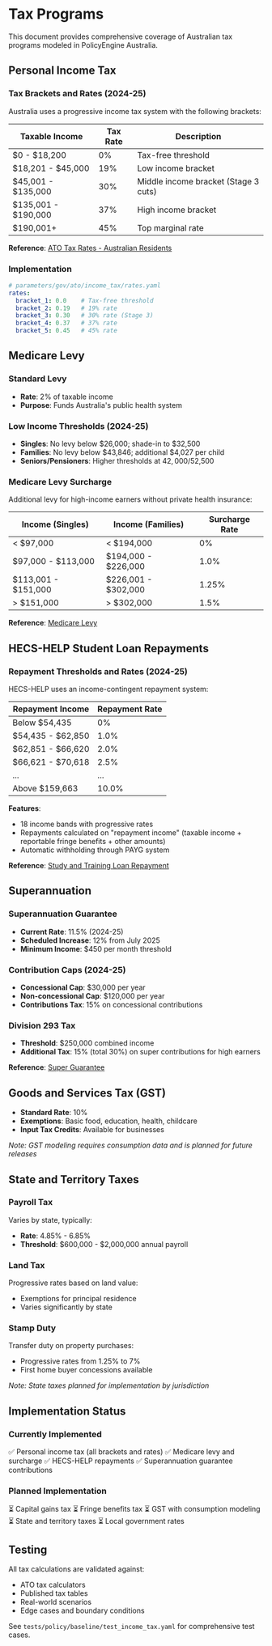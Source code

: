 # Tax Programs

This document provides comprehensive coverage of Australian tax programs modeled in PolicyEngine Australia.

## Personal Income Tax

### Tax Brackets and Rates (2024-25)

Australia uses a progressive income tax system with the following brackets:

| Taxable Income | Tax Rate | Description |
|----------------|----------|-------------|
| $0 - $18,200 | 0% | Tax-free threshold |
| $18,201 - $45,000 | 19% | Low income bracket |
| $45,001 - $135,000 | 30% | Middle income bracket (Stage 3 cuts) |
| $135,001 - $190,000 | 37% | High income bracket |
| $190,001+ | 45% | Top marginal rate |

**Reference**: [ATO Tax Rates - Australian Residents](https://www.ato.gov.au/tax-rates-and-codes/tax-rates-australian-residents)

### Implementation

```yaml
# parameters/gov/ato/income_tax/rates.yaml
rates:
  bracket_1: 0.0    # Tax-free threshold
  bracket_2: 0.19   # 19% rate
  bracket_3: 0.30   # 30% rate (Stage 3)
  bracket_4: 0.37   # 37% rate
  bracket_5: 0.45   # 45% rate
```

## Medicare Levy

### Standard Levy
- **Rate**: 2% of taxable income
- **Purpose**: Funds Australia's public health system

### Low Income Thresholds (2024-25)
- **Singles**: No levy below $26,000; shade-in to $32,500
- **Families**: No levy below $43,846; additional $4,027 per child
- **Seniors/Pensioners**: Higher thresholds at $42,000/$52,500

### Medicare Levy Surcharge
Additional levy for high-income earners without private health insurance:

| Income (Singles) | Income (Families) | Surcharge Rate |
|-----------------|-------------------|----------------|
| < $97,000 | < $194,000 | 0% |
| $97,000 - $113,000 | $194,000 - $226,000 | 1.0% |
| $113,001 - $151,000 | $226,001 - $302,000 | 1.25% |
| > $151,000 | > $302,000 | 1.5% |

**Reference**: [Medicare Levy](https://www.ato.gov.au/individuals-and-families/medicare-and-private-health-insurance/medicare-levy)

## HECS-HELP Student Loan Repayments

### Repayment Thresholds and Rates (2024-25)

HECS-HELP uses an income-contingent repayment system:

| Repayment Income | Repayment Rate |
|------------------|----------------|
| Below $54,435 | 0% |
| $54,435 - $62,850 | 1.0% |
| $62,851 - $66,620 | 2.0% |
| $66,621 - $70,618 | 2.5% |
| ... | ... |
| Above $159,663 | 10.0% |

**Features**:
- 18 income bands with progressive rates
- Repayments calculated on "repayment income" (taxable income + reportable fringe benefits + other amounts)
- Automatic withholding through PAYG system

**Reference**: [Study and Training Loan Repayment](https://www.ato.gov.au/individuals-and-families/study-and-training-support-loans)

## Superannuation

### Superannuation Guarantee
- **Current Rate**: 11.5% (2024-25)
- **Scheduled Increase**: 12% from July 2025
- **Minimum Income**: $450 per month threshold

### Contribution Caps (2024-25)
- **Concessional Cap**: $30,000 per year
- **Non-concessional Cap**: $120,000 per year
- **Contributions Tax**: 15% on concessional contributions

### Division 293 Tax
- **Threshold**: $250,000 combined income
- **Additional Tax**: 15% (total 30%) on super contributions for high earners

**Reference**: [Super Guarantee](https://www.ato.gov.au/employers/super-for-employers/super-guarantee-compliance-and-obligations)

## Goods and Services Tax (GST)

- **Standard Rate**: 10%
- **Exemptions**: Basic food, education, health, childcare
- **Input Tax Credits**: Available for businesses

*Note: GST modeling requires consumption data and is planned for future releases*

## State and Territory Taxes

### Payroll Tax
Varies by state, typically:
- **Rate**: 4.85% - 6.85%
- **Threshold**: $600,000 - $2,000,000 annual payroll

### Land Tax
Progressive rates based on land value:
- Exemptions for principal residence
- Varies significantly by state

### Stamp Duty
Transfer duty on property purchases:
- Progressive rates from 1.25% to 7%
- First home buyer concessions available

*Note: State taxes planned for implementation by jurisdiction*

## Implementation Status

### Currently Implemented
✅ Personal income tax (all brackets and rates)
✅ Medicare levy and surcharge
✅ HECS-HELP repayments
✅ Superannuation guarantee contributions

### Planned Implementation
⏳ Capital gains tax
⏳ Fringe benefits tax
⏳ GST with consumption modeling
⏳ State and territory taxes
⏳ Local government rates

## Testing

All tax calculations are validated against:
- ATO tax calculators
- Published tax tables
- Real-world scenarios
- Edge cases and boundary conditions

See `tests/policy/baseline/test_income_tax.yaml` for comprehensive test cases.